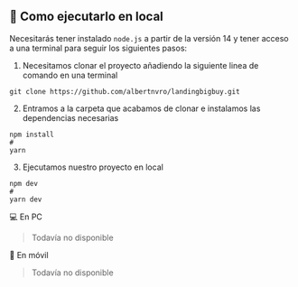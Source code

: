 ## 🚀 Como ejecutarlo en local

Necesitarás tener instalado ``` node.js ``` a partir de la versión 14 y tener acceso a una terminal para seguir los siguientes pasos:

1. Necesitamos clonar el proyecto añadiendo la siguiente linea de comando en una terminal
```
git clone https://github.com/albertnvro/landingbigbuy.git
```
>
2. Entramos a la carpeta que acabamos de clonar e instalamos las dependencias necesarias
```
npm install
#
yarn
```
>
3. Ejecutamos nuestro proyecto en local
```
npm dev
#
yarn dev
```

💻 En PC
> Todavía no disponible


📱 En móvil
> Todavía no disponible
